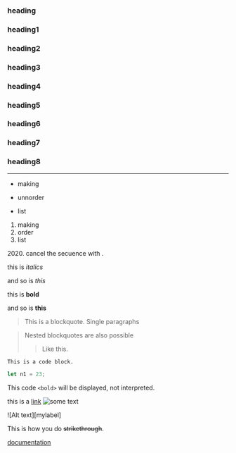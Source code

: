 <!--  average MKDWN git user  -->
### heading
### heading1
### heading2
### heading3
### heading4
### heading5
### heading6
### heading7
### heading8
---
* making
+ unnorder
- list

1. making
2. order
3. list

2020\. cancel the secuence with \.

this is *italics*

and so is _this_

this is **bold**

and so is __this__

> This is a blockquote. Single paragraphs

> Nested blockquotes are also possible
> > Like this.

```
This is a code block.
```

```JavaScript
let n1 = 23;
```

This code `<bold>` will be displayed, not interpreted.


this is a [link](https://images-wixmp-ed30a86b8c4ca887773594c2.wixmp.com/i/8148075f-b6da-4dc9-a294-8db39dcfd067/ddwmven-4ddf9add-773b-4abe-bbee-a0abd85b05e6.jpg/v1/fill/w_1218,h_656,q_70,strp/night_city_cyberpunk_by_rocksdanister_ddwmven-pre.jpg "and this an embedded comment")
![some text](https://images-wixmp-ed30a86b8c4ca887773594c2.wixmp.com/i/8148075f-b6da-4dc9-a294-8db39dcfd067/ddwmven-4ddf9add-773b-4abe-bbee-a0abd85b05e6.jpg/v1/fill/w_1218,h_656,q_70,strp/night_city_cyberpunk_by_rocksdanister_ddwmven-pre.jpg "This is a title")

![Alt text][mylabel]

<!-- [mylabel]: https://imageurl.com "This is a title"
This is a [link to a web page][mylabel]. -->
<!--  and at the end of the doc-->

This is how you do ~~strikethrough~~.


[documentation](https://uploads.sitepoint.com/wp-content/uploads/2021/07/1626758102Markdown-guide.pdf)






<!-- [mylabel]: https://imageurl.com "This is a title"
[mylabel]: https://url.com "Optional title"
or
[mylabel]: <https://url.com> (Optional title) -->
